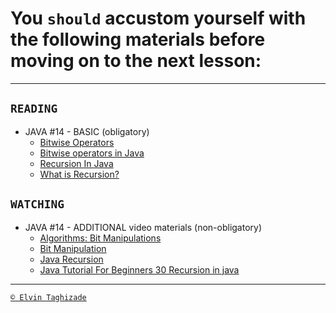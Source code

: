 # You `should` accustom yourself with the following materials before moving on to the next lesson:
---

## `READING`

- JAVA #14 - BASIC (obligatory)
    - [Bitwise Operators](https://www.tutorialspoint.com/Java-Bitwise-Operators)
    - [Bitwise operators in Java](https://www.geeksforgeeks.org/bitwise-operators-in-java/)
    - [Recursion In Java](https://www.baeldung.com/java-recursion)
    - [What is Recursion?](https://www.geeksforgeeks.org/recursion-in-java/)

## `WATCHING`

- JAVA #14 - ADDITIONAL video materials (non-obligatory)
    - [Algorithms: Bit Manipulations](https://youtu.be/NLKQEOgBAnw)
    - [Bit Manipulation](https://youtu.be/7jkIUgLC29I)
    - [Java Recursion](https://youtu.be/neuDuf_i8Sg)
    - [Java Tutorial For Beginners 30 Recursion in java](https://youtu.be/PfzsbUFVMLY)

---

[`© Elvin Taghizade`](elvintaghiyev184@gmai.com)